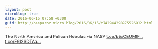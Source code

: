 ```yaml
---
layout: post
microblog: true
date: 2016-06-15 07:58 +0300
guid: http://desparoz.micro.blog/2016/06/15/t742944298975526912.html
---
```

The North America and Pelican Nebulas  via NASA [t.co/b5aCEUMlF...](https://t.co/b5aCEUMlFr) [t.co/FGI2SDTAq...](https://t.co/FGI2SDTAqX)
